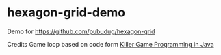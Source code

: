 # hexagon-grid-demo
Demo for https://github.com/pubudug/hexagon-grid


Credits
Game loop based on code form [Killer Game Programming in Java](http://fivedots.coe.psu.ac.th/~ad/jg/)

